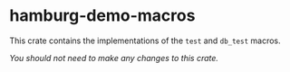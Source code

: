 # hamburg-demo-macros

This crate contains the implementations of the `test` and `db_test` macros.

_You should not need to make any changes to this crate._
